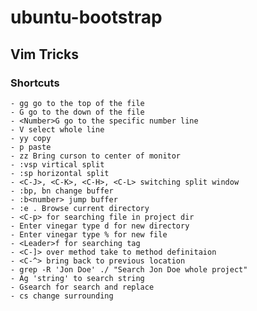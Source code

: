# ubuntu-bootstrap

## Vim Tricks

### Shortcuts
	- gg go to the top of the file
	- G go to the down of the file
	- <Number>G go to the specific number line
	- V select whole line
	- yy copy 
	- p paste
	- zz Bring curson to center of monitor
	- :vsp virtical split
	- :sp horizontal split
	- <C-J>, <C-K>, <C-H>, <C-L> switching split window
	- :bp, bn change buffer
	- :b<number> jump buffer
	- :e . Browse current directory
    - <C-p> for searching file in project dir
    - Enter vinegar type d for new directory
    - Enter vinegar type % for new file
    - <Leader>f for searching tag
    - <C-]> over method take to method definitaion
    - <C-^> bring back to previous location
    - grep -R 'Jon Doe' ./ "Search Jon Doe whole project"
    - Ag 'string' to search string
    - Gsearch for search and replace
    - cs change surrounding

